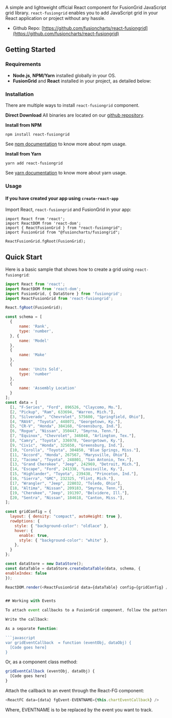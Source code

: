 A simple and lightweight official React component for FusionGrid JavaScript grid library. `react-fusiongrid` enables you to add JavaScript grid in your React application or project without any hassle.

- Github Repo: [https://github.com/fusioncharts/react-fusiongrid](https://github.com/fusioncharts/react-fusiongrid)

## Getting Started

### Requirements

- **Node.js**, **NPM/Yarn** installed globally in your OS.
- **FusionGrid** and **React** installed in your project, as detailed below:

### Installation

There are multiple ways to install `react-fusiongrid` component.

**Direct Download**
All binaries are located on our [github repository](https://github.com/fusiongrid/react-fusiongrid-component).

**Install from NPM**

```
npm install react-fusiongrid
```

See [npm documentation](https://docs.npmjs.com/) to know more about npm usage.

**Install from Yarn**

```
yarn add react-fusiongrid
```

See [yarn documentation](https://yarnpkg.com/en/docs) to know more about yarn usage.

### Usage

#### If you have created your app using `create-react-app`

Import React, `react-fusiongrid` and FusionGrid in your app:

```
import React from 'react';
import ReactDOM from 'react-dom';
import { ReactFusionGrid } from "react-fusiongrid";
import FusionGrid from "@fusioncharts/fusiongrid";

ReactFusionGrid.fgRoot(FusionGrid);
```

## Quick Start

Here is a basic sample that shows how to create a grid using `react-fusiongrid`:

````javascript
import React from 'react';
import ReactDOM from 'react-dom';
import FusionGrid, { DataStore } from 'fusiongrid';
import ReactFusionGrid from 'react-fusiongrid';

React.fgRoot(FusionGrid);

const schema = [
  {
      name: 'Rank',
      type: 'number',
  }, {
      name: 'Model'
  },
  {
      name: 'Make'
  },
  {
      name: 'Units Sold',
      type: 'number'
  },
  {
      name: 'Assembly Location'
  }
];
const data = [
  [1, "F-Series", "Ford", 896526, "Claycomo, Mo."],
  [2, "Pickup", "Ram", 633694, "Warren, Mich."],
  [3, "Silverado", "Chevrolet", 575600, "Springfield, Ohio"],
  [4, "RAV4", "Toyota", 448071, "Georgetown, Ky."],
  [5, "CR-V", "Honda", 384168, "Greensburg, Ind."],
  [6, "Rogue", "Nissan", 350447, "Smyrna, Tenn."],
  [7, "Equinox", "Chevrolet", 346048, "Arlington, Tex."],
  [8, "Camry", "Toyota", 336978, "Georgetown, Ky."],
  [9, "Civic", "Honda", 325650, "Greensburg, Ind."],
  [10, "Corolla", "Toyota", 304850, "Blue Springs, Miss."],
  [11, "Accord", "Honda", 267567, "Marysville, Ohio"],
  [12, "Tacoma", "Toyota", 248801, "San Antonio, Tex."],
  [13, "Grand Cherokee", "Jeep", 242969, "Detroit, Mich."],
  [14, "Escape", "Ford", 241338, "Louisville, Ky."],
  [15, "Highlander", "Toyota", 239438, "Princeton, Ind."],
  [16, "Sierra", "GMC", 232325, "Flint, Mich."],
  [17, "Wrangler", "Jeep", 228032, "Toledo, Ohio"],
  [18, "Altima", "Nissan", 209183, "Smyrna, Tenn."],
  [19, "Cherokee", "Jeep", 191397, "Belvidere, Ill."],
  [20, "Sentra", "Nissan", 184618, "Canton, Miss."],
];

const gridConfig = {
  layout: { density: "compact", autoHeight: true },
  rowOptions: {
    style: { "background-color": "oldlace" },
    hover: {
      enable: true,
      style: { "background-color": "white" },
    },
  }
};

const dataStore = new DataStore();
const dataTable = dataStore.createDataTable(data, schema, {
enableIndex: false
});

ReactDOM.render(<ReactFusionGrid data={dataTable} config={gridConfig} />, document.getElementById('root'));


## Working with Events

To attach event callbacks to a FusionGrid component, follow the pattern below.

Write the callback:

As a separate function:

```javascript
var gridEventCallback  = function (eventObj, dataObj) {
  [Code goes here]
}
````

Or, as a component class method:

```javascript
gridEventCallback (eventObj, dataObj) {
  [Code goes here]
}
```

Attach the callback to an event through the React-FG component:

```javascript
<ReactFC data={data} fgEvent-EVENTNAME={this.chartEventCallback} />
```

Where, EVENTNAME is to be replaced by the event you want to track.
